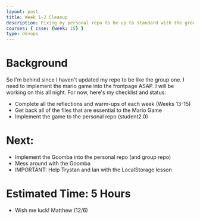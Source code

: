 ```yaml
---
layout: post
title: Week 1-2 Cleanup
description: Fixing my personal repo to be up to standard with the group-shared one.
courses: { csse: {week: 15} }
type: devops
---
```


# Background
So I'm behind since I haven't updated my repo to be like the group one. I need to implement the mario game into the frontpage ASAP. I will be working on this all night. For now, here's my checklist and status:

- Complete all the reflections and warm-ups of each week (Weeks 13-15)
- Get back all of the files that are essential to the Mario Game
- Implement the game to the personal repo (student2.0)

# Next:
- Implement the Goomba into the personal repo (and group repo)
- Mess around with the Goomba
- IMPORTANT: Help Trystan and Ian with the LocalStorage lesson

# Estimated Time: 5 Hours
- Wish me luck! Matthew (12/6)